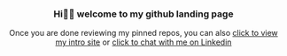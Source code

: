 <h3 align="center">Hi👋🏽 welcome to my github landing page</h3> 
<p align="center">Once you are done reviewing my pinned repos, you can also <a  href="https://mohat.vercel.app/">click to view my intro site</a> or
<a  href="https://www.linkedin.com/in/mohat-shil/">click to chat with me on Linkedin</a><p>


